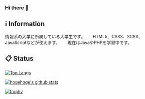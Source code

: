 ### Hi there 👋

## :information_source: Information
情報系の大学に所属している大学生です。　　
HTML5、CSS3、SCSS、JavaScriptなどが使えます。　　
現在はJavaやPHPを学習中です。

## :clipboard: Status
[![Top Langs](https://github-readme-stats.vercel.app/api/top-langs/?username=kw35670
)](https://github.com/anuraghazra/github-readme-stats)

[![hogehoge's github stats](https://github-readme-stats.vercel.app/api?username=kw35670&hide=contribs&count_private=true&show_icons=true)](https://github.com/kw35670/)

[![trophy](https://github-profile-trophy.vercel.app/?username=kw35670&column=7
)](https://github.com/ryo-ma/github-profile-trophy)
